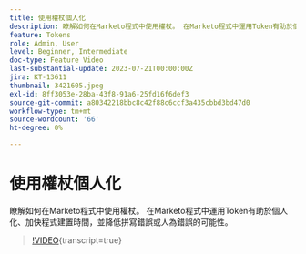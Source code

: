 ```yaml
---
title: 使用權杖個人化
description: 瞭解如何在Marketo程式中使用權杖。 在Marketo程式中運用Token有助於個人化、加快程式建置時間，並降低拼寫錯誤或人為錯誤的可能性。
feature: Tokens
role: Admin, User
level: Beginner, Intermediate
doc-type: Feature Video
last-substantial-update: 2023-07-21T00:00:00Z
jira: KT-13611
thumbnail: 3421605.jpeg
exl-id: 8ff3053e-28ba-43f8-91a6-25fd16f6def3
source-git-commit: a80342218bbc8c42f88c6ccf3a435cbbd3bd47d0
workflow-type: tm+mt
source-wordcount: '66'
ht-degree: 0%

---
```


# 使用權杖個人化

瞭解如何在Marketo程式中使用權杖。 在Marketo程式中運用Token有助於個人化、加快程式建置時間，並降低拼寫錯誤或人為錯誤的可能性。

>[!VIDEO](https://video.tv.adobe.com/v/3423547/?learn=on&captions=chi_hant){transcript=true}
